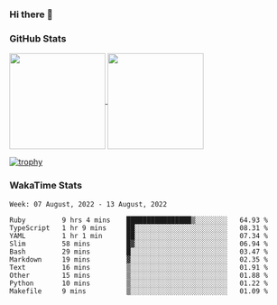 ### Hi there 👋

### GitHub Stats

<a href="https://github.com/anuraghazra/github-readme-stats">
  <img align="center" height="170px" src="https://github-readme-stats.vercel.app/api/top-langs/?username=tksfjt1024&layout=compact&count_private=true&show_icons=true&show_icons=true&theme=graywhite" />
</a>
<a href="https://github.com/anuraghazra/github-readme-stats">
  <img align="center" height="170px" src="https://github-readme-stats.vercel.app/api?username=tksfjt1024&count_private=true&show_icons=true&show_icons=true&theme=graywhite" />
</a>

[![trophy](https://github-profile-trophy.vercel.app/?username=tksfjt1024)](https://github.com/ryo-ma/github-profile-trophy)

### WakaTime Stats

<!--START_SECTION:waka-->
```text
Week: 07 August, 2022 - 13 August, 2022

Ruby         9 hrs 4 mins    ████████████████▒░░░░░░░░   64.93 % 
TypeScript   1 hr 9 mins     ██░░░░░░░░░░░░░░░░░░░░░░░   08.31 % 
YAML         1 hr 1 min      ██░░░░░░░░░░░░░░░░░░░░░░░   07.34 % 
Slim         58 mins         █▓░░░░░░░░░░░░░░░░░░░░░░░   06.94 % 
Bash         29 mins         █░░░░░░░░░░░░░░░░░░░░░░░░   03.47 % 
Markdown     19 mins         ▓░░░░░░░░░░░░░░░░░░░░░░░░   02.35 % 
Text         16 mins         ▒░░░░░░░░░░░░░░░░░░░░░░░░   01.91 % 
Other        15 mins         ▒░░░░░░░░░░░░░░░░░░░░░░░░   01.88 % 
Python       10 mins         ▒░░░░░░░░░░░░░░░░░░░░░░░░   01.22 % 
Makefile     9 mins          ▒░░░░░░░░░░░░░░░░░░░░░░░░   01.09 % 
```
<!--END_SECTION:waka-->
